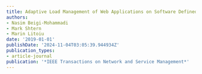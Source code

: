 ```yaml
---
title: Adaptive Load Management of Web Applications on Software Defined Infrastructure
authors:
- Nasim Beigi-Mohammadi
- Mark Shtern
- Marin Litoiu
date: '2019-01-01'
publishDate: '2024-11-04T03:05:39.944934Z'
publication_types:
- article-journal
publication: '*IEEE Transactions on Network and Service Management*'
---
```

